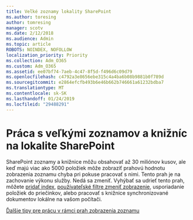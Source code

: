 ```yaml
---
title: Veľké zoznamy lokality SharePoint
ms.author: toresing
author: tomresing
manager: scotv
ms.date: 2/12/2018
ms.audience: Admin
ms.topic: article
ROBOTS: NOINDEX, NOFOLLOW
localization_priority: Priority
ms.collection: Adm_O365
ms.custom: Adm_O365
ms.assetid: ee07bf74-7aeb-4c47-8f5d-f496d6c09d79
ms.openlocfilehash: c4792a3e8656ebe315c4a4ba6b08b9881b0f789d
ms.sourcegitcommit: e2864efcfb493b6e46b662b746661a61232bdba7
ms.translationtype: MT
ms.contentlocale: sk-SK
ms.lasthandoff: 01/24/2019
ms.locfileid: "29488291"
---
```

# <a name="work-with-large-lists-and-libraries-in-sharepoint"></a>Práca s veľkými zoznamov a knižníc na lokalite SharePoint

SharePoint zoznamy a knižnice môžu obsahovať až 30 miliónov kusov, ale keď majú viac ako 5000 položiek môže zobraziť prahovú hodnotu zobrazenia zoznamu chyba pri pokuse pracovať s nimi. Tento prah je na zachovanie výkonu služby. Nedá sa zmeniť. Vyhýbať sa udrieť tento prah, môžete [pridať index](https://go.microsoft.com/fwlink/?linkid=867784), [používateľské filtre zmeniť zobrazenie](https://go.microsoft.com/fwlink/?linkid=867786), usporiadanie položiek do priečinkov, alebo pracovať s knižnice synchronizované dokumentov lokálne na vašom počítači. 
  
[Ďalšie tipy pre prácu v rámci prah zobrazenia zoznamu](https://go.microsoft.com/fwlink/?linkid=867787)
  

